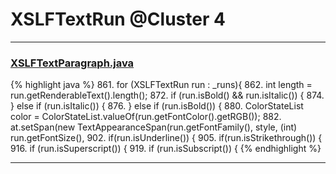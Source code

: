 # XSLFTextRun @Cluster 4

***

### [XSLFTextParagraph.java](https://searchcode.com/codesearch/view/97406665/)
{% highlight java %}
861. for (XSLFTextRun run : _runs){
862.     int length = run.getRenderableText().length();
872.     if (run.isBold() && run.isItalic()) {
874.     } else if (run.isItalic()) {
876.     } else if (run.isBold()) {
880.     ColorStateList color = ColorStateList.valueOf(run.getFontColor().getRGB());
882.     at.setSpan(new TextAppearanceSpan(run.getFontFamily(), style, (int) run.getFontSize(),
902.     if(run.isUnderline()) {
905.     if(run.isStrikethrough()) {
916.     if (run.isSuperscript()) {
919.     if (run.isSubscript()) {
{% endhighlight %}

***

